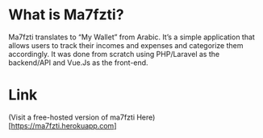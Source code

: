 # What is Ma7fzti?
Ma7fzti translates to “My Wallet” from Arabic. It’s a simple application that allows users to track their incomes and expenses and categorize them accordingly. It was done from scratch using PHP/Laravel as the backend/API and Vue.Js as the front-end.

# Link
(Visit a free-hosted version of ma7fzti Here)[https://ma7fzti.herokuapp.com]
